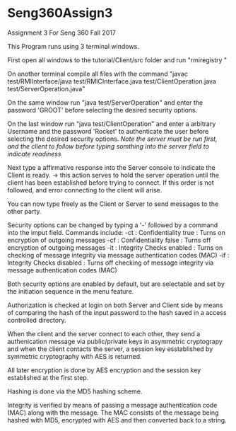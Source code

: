 # Seng360Assign3
Assignment 3 For Seng 360 Fall 2017

This Program runs using 3 terminal windows.

First open all windows to the tutorial/Client/src folder and run "rmiregistry <unused port>"

On another terminal compile all files with the command "javac test/RMIInterface/java test/RMICInterface.java test/ClientOperation.java test/ServerOperation.java"

On the same window run "java test/ServerOperation" and enter the password 'GROOT' before selecting the desired security options.

On the last window run "java test/ClientOperation" and enter a arbitrary Username and the password 'Rocket' to authenticate the user before selecting the desired security options.
	*Note the server must be run first, and the client to follow before typing somthing into the server field to indicate readiness*

Next type a affirmative response into the Server console to indicate the Client is ready. -> this action serves to hold the server operation until the client has been established before trying to connect. 
If this order is not followed, and error connecting to the client will arise.

You can now type freely as the Client or Server to send messages to the other party.

Security options can be changed by typing a '-' followed by a command into the imput field.
Commands include:
	-ct	: Confidentiality true : Turns on encryption of outgoing messages
	-cf	: Confidentiality false : Turns off encryption of outgoing messages
	-it 	: Integrity Checks enabled : Turns on checking of message integrity via message authentication codes (MAC)
	-if 	: Integrity Checks disabled : Turns off checking of message integrity via message authentication codes (MAC)

Both security options are enabled by default, but are selectable and set by the initiation sequence in the menu feature.

Authorization is checked at login on both Server and Client side by means of comparing the hash of the input password to the hash saved in a access controlled directory.

When the client and the server connect to each other, they send a authenication message via public/private keys in asymmetric cryptograpy and when the client contacts the server, a session key esstablished by symmetric cryptography with AES is returned.

All later encryption is done by AES encryption and the session key established at the first step.

Hashing is done via the MD5 hashing scheme.

Integrity is verified by means of passing a message authentication code (MAC)  along with the message. The MAC consists of the message being hashed with MD5, encrypted with AES and then converted back to a string. 
